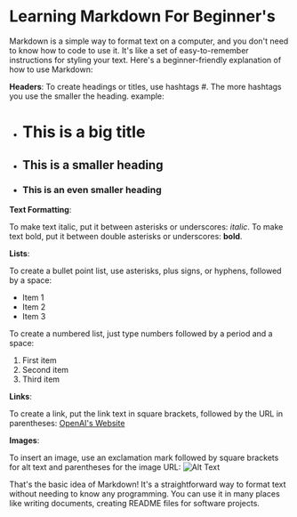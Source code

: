 # Learning Markdown For Beginner's 

Markdown is a simple way to format text on a computer, and you don't need to know how to code to use it. It's like a set of easy-to-remember instructions for styling your text. Here's a beginner-friendly explanation of how to use Markdown:

**Headers**: To create headings or titles, use hashtags #. The more hashtags you use the smaller the heading. example:

* # This is a big title
* ## This is a smaller heading
* ### This is an even smaller heading

**Text Formatting**:

To make text italic, put it between asterisks or underscores: *italic*.
To make text bold, put it between double asterisks or underscores: **bold**.

**Lists**:

To create a bullet point list, use asterisks, plus signs, or hyphens, followed by a space:

* Item 1
* Item 2
* Item 3

To create a numbered list, just type numbers followed by a period and a space:

1. First item
2. Second item
3. Third item

**Links**:

To create a link, put the link text in square brackets, followed by the URL in parentheses: [OpenAI's Website](https://www.openai.com/)

**Images**:

To insert an image, use an exclamation mark followed by square brackets for alt text and parentheses for the image URL: ![Alt Text](image-url.jpg)

That's the basic idea of Markdown! It's a straightforward way to format text without needing to know any programming. You can use it in many places like writing documents, creating README files for software projects.
